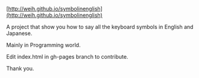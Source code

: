 [http://weih.github.io/symbolinenglish](http://weih.github.io/symbolinenglish)

A project that show you how to say all the keyboard symbols in English and Japanese.

Mainly in Programming world.

Edit index.html in gh-pages branch to contribute.

Thank you.
